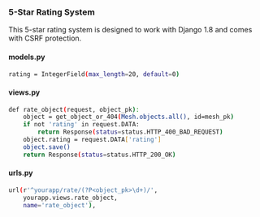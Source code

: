 ### 5-Star Rating System

This 5-star rating system is designed to work with Django 1.8 and comes with CSRF protection.

#### models.py
```sh
rating = IntegerField(max_length=20, default=0)
```

#### views.py
```sh
def rate_object(request, object_pk):
    object = get_object_or_404(Mesh.objects.all(), id=mesh_pk)
    if not 'rating' in request.DATA:
        return Response(status=status.HTTP_400_BAD_REQUEST)
    object.rating = request.DATA['rating']
    object.save()
    return Response(status=status.HTTP_200_OK)
```

#### urls.py
```sh
url(r'^yourapp/rate/(?P<object_pk>\d+)/',
    yourapp.views.rate_object,
    name='rate_object'),
```
